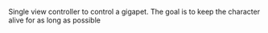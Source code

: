 Single view controller to control a gigapet. The goal is to keep the character alive for as long as possible

